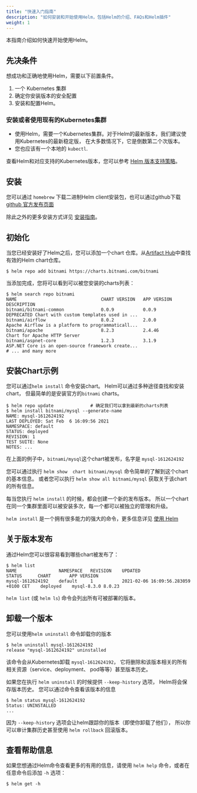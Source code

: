 ```yaml
---
title: "快速入门指南"
description: "如何安装和开始使用Helm，包括Helm的介绍、FAQs和Helm插件"
weight: 1
---
```


本指南介绍如何快速开始使用Helm。

## 先决条件

想成功和正确地使用Helm，需要以下前置条件。

1. 一个 Kubernetes 集群
2. 确定你安装版本的安全配置
3. 安装和配置Helm。

### 安装或者使用现有的Kubernetes集群

- 使用Helm，需要一个Kubernetes集群。对于Helm的最新版本，我们建议使用Kubernetes的最新稳定版，
  在大多数情况下，它是倒数第二个次版本。
- 您也应该有一个本地的 `kubectl`.

查看Helm和对应支持的Kubernetes版本，您可以参考 [Helm
版本支持策略](https://helm.sh/zh/docs/topics/version_skew/)。

## 安装

您可以通过 `homebrew` 下载二进制Helm client安装包，也可以通过github下载 [github 官方发布页面](https://github.com/helm/helm/releases)

除此之外的更多安装方式详见 [安装指南](https://helm.sh/zh/docs/intro/install)。

## 初始化

当您已经安装好了Helm之后，您可以添加一个chart 仓库。从[Artifact
Hub](https://artifacthub.io/packages/search?kind=0)中查找有效的Helm chart仓库。

```console
$ helm repo add bitnami https://charts.bitnami.com/bitnami
```

当添加完成，您将可以看到可以被您安装的charts列表：

```console
$ helm search repo bitnami
NAME                             	CHART VERSION	APP VERSION  	DESCRIPTION
bitnami/bitnami-common           	0.0.9        	0.0.9        	DEPRECATED Chart with custom templates used in ...
bitnami/airflow                  	8.0.2        	2.0.0        	Apache Airflow is a platform to programmaticall...
bitnami/apache                   	8.2.3        	2.4.46       	Chart for Apache HTTP Server
bitnami/aspnet-core              	1.2.3        	3.1.9        	ASP.NET Core is an open-source framework create...
# ... and many more
```

## 安装Chart示例

您可以通过`helm install` 命令安装chart。 Helm可以通过多种途径查找和安装chart，
但最简单的是安装官方的`bitnami` charts。

```console
$ helm repo update              # 确定我们可以拿到最新的charts列表
$ helm install bitnami/mysql --generate-name
NAME: mysql-1612624192
LAST DEPLOYED: Sat Feb  6 16:09:56 2021
NAMESPACE: default
STATUS: deployed
REVISION: 1
TEST SUITE: None
NOTES: ...
```

在上面的例子中，`bitnami/mysql`这个chart被发布，名字是 `mysql-1612624192`

您可以通过执行 `helm show  chart bitnami/mysql` 命令简单的了解到这个chart的基本信息。
或者您可以执行 `helm show all bitnami/mysql` 获取关于该chart的所有信息。

每当您执行 `helm install` 的时候，都会创建一个新的发布版本。
所以一个chart在同一个集群里面可以被安装多次，每一个都可以被独立的管理和升级。

`helm install` 是一个拥有很多能力的强大的命令，更多信息详见 [使用 Helm](https://helm.sh/zh/docs/intro/using_helm)

## 关于版本发布

通过Helm您可以很容易看到哪些chart被发布了：

```console
$ helm list
NAME            	NAMESPACE	REVISION	UPDATED                             	STATUS  	CHART      	APP VERSION
mysql-1612624192	default  	1       	2021-02-06 16:09:56.283059 +0100 CET	deployed	mysql-8.3.0	8.0.23
```

`helm list` (或 `helm ls`) 命令会列出所有可被部署的版本。

## 卸载一个版本

您可以使用`helm uninstall` 命令卸载你的版本

```console
$ helm uninstall mysql-1612624192
release "mysql-1612624192" uninstalled
```

该命令会从Kubernetes卸载 `mysql-1612624192`， 它将删除和该版本相关的所有相关资源（service、deployment、
pod等等）甚至版本历史。

如果您在执行 `helm uninstall` 的时候提供 `--keep-history` 选项， Helm将会保存版本历史。
您可以通过命令查看该版本的信息

```console
$ helm status mysql-1612624192
Status: UNINSTALLED
...
```

因为 `--keep-history` 选项会让helm跟踪你的版本（即使你卸载了他们）， 所以你可以审计集群历史甚至使用
`helm rollback` 回滚版本。

## 查看帮助信息

如果您想通过Helm命令查看更多的有用的信息，请使用 `helm help` 命令，或者在任意命令后添加 `-h` 选项：

```console
$ helm get -h
```
